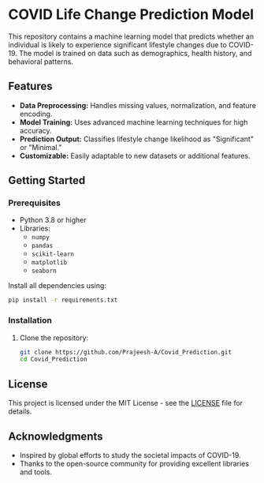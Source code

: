 # COVID Life Change Prediction Model

This repository contains a machine learning model that predicts whether an individual is likely to experience significant lifestyle changes due to COVID-19. The model is trained on data such as demographics, health history, and behavioral patterns.

## Features
- **Data Preprocessing:** Handles missing values, normalization, and feature encoding.
- **Model Training:** Uses advanced machine learning techniques for high accuracy.
- **Prediction Output:** Classifies lifestyle change likelihood as "Significant" or "Minimal."
- **Customizable:** Easily adaptable to new datasets or additional features.

## Getting Started

### Prerequisites
- Python 3.8 or higher
- Libraries:
  - `numpy`
  - `pandas`
  - `scikit-learn`
  - `matplotlib`
  - `seaborn`

Install all dependencies using:
```bash
pip install -r requirements.txt
```

### Installation
1. Clone the repository:
   ```bash
   git clone https://github.com/Prajeesh-A/Covid_Prediction.git
   cd Covid_Prediction

   ```



## License
This project is licensed under the MIT License - see the [LICENSE](LICENSE) file for details.

## Acknowledgments
- Inspired by global efforts to study the societal impacts of COVID-19.
- Thanks to the open-source community for providing excellent libraries and tools.

